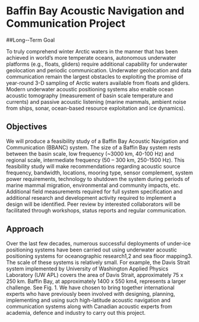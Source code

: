# Baffin Bay Acoustic Navigation and Communication Project

##Long-­‐Term Goal

To truly comprehend winter Arctic waters in the manner that has been achieved in world’s more temperate oceans, autonomous
underwater platforms (e.g., floats, gliders) require additional capability for underwater geolocation and periodic communication.
Underwater geolocation and data communication remain the largest obstacles to exploiting the promise of year-round 3-D sampling of
Arctic waters available from floats and gliders. Modern underwater acoustic positioning systems also enable ocean acoustic
tomography (measurement of basin scale temperature and currents) and passive acoustic listening (marine mammals, ambient noise
from ships, sonar, ocean-based resource exploitation and ice dynamics).

## Objectives

We will produce a feasibility study of a Baffin Bay Acoustic Navigation and Communication (BBANC) system. The size of a Baffin
Bay system rests between the basin scale, low frequency (~3000 km, 40-100 Hz) and regional scale, intermediate frequency (50 – 300
km, 250-1500 Hz). This feasibility study will make recommendations regarding acoustic source frequency, bandwidth, locations,
mooring type, sensor complement, system power requirements, technology to shutdown the system during periods of marine mammal
migration, environmental and community impacts, etc. Additional field measurements required for full system specification and
additional research and development activity required to implement a design will be identified. Peer review by interested collaborators
will be facilitated through workshops, status reports and regular communication.

## Approach

Over the last few decades, numerous successful deployments of under-ice positioning systems have been carried out using underwater
acoustic positioning systems for oceanographic research1,2 and sea floor mapping3. The scale of these systems is relatively small. For
example, the Davis Strait system implemented by University of Washington Applied Physics Laboratory (UW APL) covers the area
of Davis Strait, approximately 75 x 250 km. Baffin Bay, at approximately 1400 x 550 km4, represents a larger challenge. See Fig. 1.
We have chosen to bring together international experts who have previously been involved with designing, planning, implementing
and using such high-latitude acoustic navigation and communication systems along with Canadian acoustic experts from academia,
defence and industry to carry out this project.

